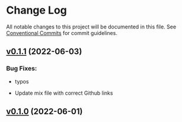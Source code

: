 # Change Log

All notable changes to this project will be documented in this file.
See [Conventional Commits](Https://conventionalcommits.org) for commit guidelines.

<!-- changelog -->

## [v0.1.1](https://github.com/buildkite/text_collector_elixir/compare/v0.1.0...v0.1.1) (2022-06-03)




### Bug Fixes:

* typos

* Update mix file with correct Github links

## [v0.1.0](https://github.com/buildkite/text_collector_elixir/compare/v0.1.0...v0.1.0) (2022-06-01)



